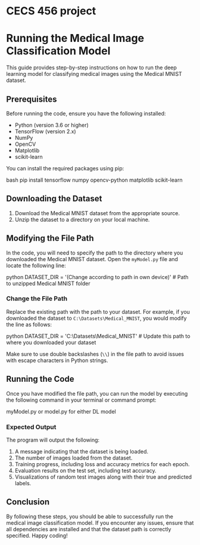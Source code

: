 # CECS 456 project
 
# Running the Medical Image Classification Model

This guide provides step-by-step instructions on how to run the deep learning model for classifying medical images using the Medical MNIST dataset.

## Prerequisites

Before running the code, ensure you have the following installed:

- Python (version 3.6 or higher)
- TensorFlow (version 2.x)
- NumPy
- OpenCV
- Matplotlib
- scikit-learn

You can install the required packages using pip:

bash
pip install tensorflow numpy opencv-python matplotlib scikit-learn

## Downloading the Dataset

1. Download the Medical MNIST dataset from the appropriate source.
2. Unzip the dataset to a directory on your local machine.

## Modifying the File Path

In the code, you will need to specify the path to the directory where you downloaded the Medical MNIST dataset. Open the `myModel.py` file and locate the following line:

python
DATASET_DIR = '(Change according to path in own device)' # Path to unzipped Medical MNIST folder

### Change the File Path

Replace the existing path with the path to your dataset. For example, if you downloaded the dataset to `C:\Datasets\Medical_MNIST`, you would modify the line as follows:

python
DATASET_DIR = 'C:\Datasets\Medical_MNIST' # Update this path to where you downloaded your dataset

Make sure to use double backslashes (`\\`) in the file path to avoid issues with escape characters in Python strings.

## Running the Code

Once you have modified the file path, you can run the model by executing the following command in your terminal or command prompt:

myModel.py or model.py for either DL model

### Expected Output

The program will output the following:

1. A message indicating that the dataset is being loaded.
2. The number of images loaded from the dataset.
3. Training progress, including loss and accuracy metrics for each epoch.
4. Evaluation results on the test set, including test accuracy.
5. Visualizations of random test images along with their true and predicted labels.

## Conclusion

By following these steps, you should be able to successfully run the medical image classification model. If you encounter any issues, ensure that all dependencies are installed and that the dataset path is correctly specified. Happy coding!